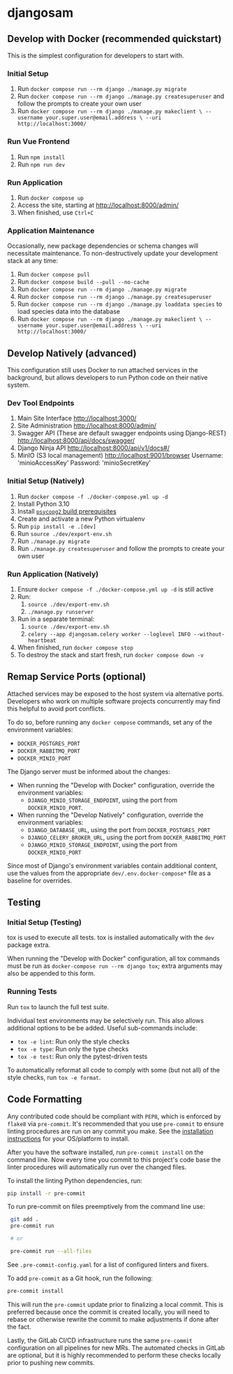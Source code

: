 # djangosam

## Develop with Docker (recommended quickstart)

This is the simplest configuration for developers to start with.

### Initial Setup

1. Run `docker compose run --rm django ./manage.py migrate`
2. Run `docker compose run --rm django ./manage.py createsuperuser`
   and follow the prompts to create your own user
3. Run  `docker compose run --rm django ./manage.py makeclient \
                            --username your.super.user@email.address \
                            --uri http://localhost:3000/`

### Run Vue Frontend

1. Run `npm install`
2. Run `npm run dev`

### Run Application

1. Run `docker compose up`
2. Access the site, starting at <http://localhost:8000/admin/>
3. When finished, use `Ctrl+C`

### Application Maintenance

Occasionally, new package dependencies or schema changes will necessitate
maintenance. To non-destructively update your development stack at any time:

1. Run `docker compose pull`
2. Run `docker compose build --pull --no-cache`
3. Run `docker compose run --rm django ./manage.py migrate`
4. Run `docker compose run --rm django ./manage.py createsuperuser`
5. Run `docker compose run --rm django ./manage.py loaddata species` to load species
   data into the database
6. Run  `docker compose run --rm django ./manage.py makeclient \
                            --username your.super.user@email.address \
                            --uri http://localhost:3000/`

## Develop Natively (advanced)

This configuration still uses Docker to run attached services in the background,
but allows developers to run Python code on their native system.

### Dev Tool Endpoints

1. Main Site Interface [http://localhost:3000/](http://localhost:3000/)
2. Site Administration [http://localhost:8000/admin/](http://localhost:8000/admin/)
3. Swagger API (These are default swagger endpoints using Django-REST) [http://localhost:8000/api/docs/swagger/](http://localhost:8000/api/docs/swagger/)
4. Django Ninja API [http://localhost:8000/api/v1/docs#/](http://localhost:8000/api/v1/docs#/)
5. MinIO (S3 local management) [http://localhost:9001/browser](http://localhost:9001/browser)
   Username: 'minioAccessKey'
   Password: 'minioSecretKey'

### Initial Setup (Natively)

1. Run `docker compose -f ./docker-compose.yml up -d`
2. Install Python 3.10
3. Install
   [`psycopg2` build prerequisites](https://www.psycopg.org/docs/install.html#build-prerequisites)
4. Create and activate a new Python virtualenv
5. Run `pip install -e .[dev]`
6. Run `source ./dev/export-env.sh`
7. Run `./manage.py migrate`
8. Run `./manage.py createsuperuser` and follow the prompts to create your own user

### Run Application (Natively)

1. Ensure `docker compose -f ./docker-compose.yml up -d` is still active
2. Run:
   1. `source ./dev/export-env.sh`
   2. `./manage.py runserver`
3. Run in a separate terminal:
   1. `source ./dev/export-env.sh`
   2. `celery --app djangosam.celery worker --loglevel INFO --without-heartbeat`
4. When finished, run `docker compose stop`
5. To destroy the stack and start fresh, run `docker compose down -v`

## Remap Service Ports (optional)

Attached services may be exposed to the host system via alternative ports. Developers
who work on multiple software projects concurrently may find this helpful to avoid
port conflicts.

To do so, before running any `docker compose` commands, set any of the environment
variables:

* `DOCKER_POSTGRES_PORT`
* `DOCKER_RABBITMQ_PORT`
* `DOCKER_MINIO_PORT`

The Django server must be informed about the changes:

* When running the "Develop with Docker" configuration, override the environment
  variables:
  * `DJANGO_MINIO_STORAGE_ENDPOINT`, using the port from `DOCKER_MINIO_PORT`.
* When running the "Develop Natively" configuration, override the environment
  variables:
  * `DJANGO_DATABASE_URL`, using the port from `DOCKER_POSTGRES_PORT`
  * `DJANGO_CELERY_BROKER_URL`, using the port from `DOCKER_RABBITMQ_PORT`
  * `DJANGO_MINIO_STORAGE_ENDPOINT`, using the port from `DOCKER_MINIO_PORT`

Since most of Django's environment variables contain additional content, use the
values from the appropriate `dev/.env.docker-compose*` file as a baseline for
overrides.

## Testing

### Initial Setup (Testing)

tox is used to execute all tests.
tox is installed automatically with the `dev` package extra.

When running the "Develop with Docker" configuration, all tox commands must be run
as `docker-compose run --rm django tox`; extra arguments may also be appended to
this form.

### Running Tests

Run `tox` to launch the full test suite.

Individual test environments may be selectively run.
This also allows additional options to be be added.
Useful sub-commands include:

* `tox -e lint`: Run only the style checks
* `tox -e type`: Run only the type checks
* `tox -e test`: Run only the pytest-driven tests

To automatically reformat all code to comply with
some (but not all) of the style checks, run `tox -e format`.

## Code Formatting

Any contributed code should be compliant with `PEP8`, which is enforced by
`flake8` via `pre-commit`. It's recommended that you use `pre-commit` to ensure
linting procedures are run on any commit you make. See the
[installation instructions](https://pre-commit.com/#install) for your OS/platform
to install.

After you have the software installed, run `pre-commit install` on the command line.
Now every time you commit to this project's code base the linter procedures will
automatically run over the changed files.

To install the linting Python dependencies, run:

```bash
pip install -r pre-commit
```

To run pre-commit on files preemptively from the command line use:

```bash
 git add .
 pre-commit run

 # or

 pre-commit run --all-files
```

See `.pre-commit-config.yaml` for a list of configured linters and fixers.

To add `pre-commit` as a Git hook, run the following:

```bash
pre-commit install
```

This will run the `pre-commit` update prior to finalizing a local commit.  This
is preferred because once the commit is created locally, you will need to rebase
or otherwise rewrite the commit to make adjustments if done after the fact.

Lastly, the GitLab CI/CD infrastructure runs the same `pre-commit` configuration
on all pipelines for new MRs.  The automated checks in GitLab are optional, but
it is highly recommended to perform these checks locally prior to pushing new
commits.
